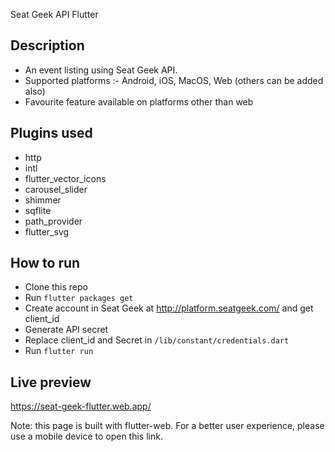 Seat Geek API Flutter

## Description
* An event listing using Seat Geek API.
* Supported platforms :- Android, iOS, MacOS, Web (others can be added also)
* Favourite feature available on platforms other than web

## Plugins used
* http
* intl
* flutter_vector_icons
* carousel_slider
* shimmer
* sqflite
* path_provider 
* flutter_svg

## How to run
* Clone this repo
* Run `flutter packages get`
* Create account in Seat Geek at http://platform.seatgeek.com/ and get client_id
* Generate API secret
* Replace client_id and Secret in `/lib/constant/credentials.dart`
* Run `flutter run`

## Live preview

https://seat-geek-flutter.web.app/

Note: this page is built with flutter-web. For a better user experience, please use a mobile device to open this link.